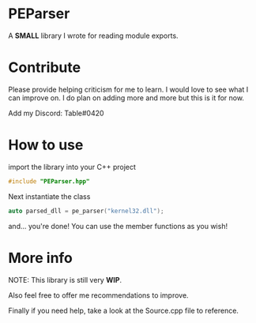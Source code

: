 # PEParser
A **SMALL** library I wrote for reading module exports.

# Contribute
Please provide helping criticism for me to learn. I would love to see what I can improve on.
I do plan on adding more and more but this is it for now.

Add my Discord: Table#0420

# How to use
import the library into your C++ project

```c++
#include "PEParser.hpp"
```

Next instantiate the class
```c++
auto parsed_dll = pe_parser("kernel32.dll");
```
and... you're done!
You can use the member functions as you wish!

# More info
NOTE: This library is still very **WIP**.

Also feel free to offer me recommendations to improve.

Finally if you need help, take a look at the Source.cpp file to reference.
